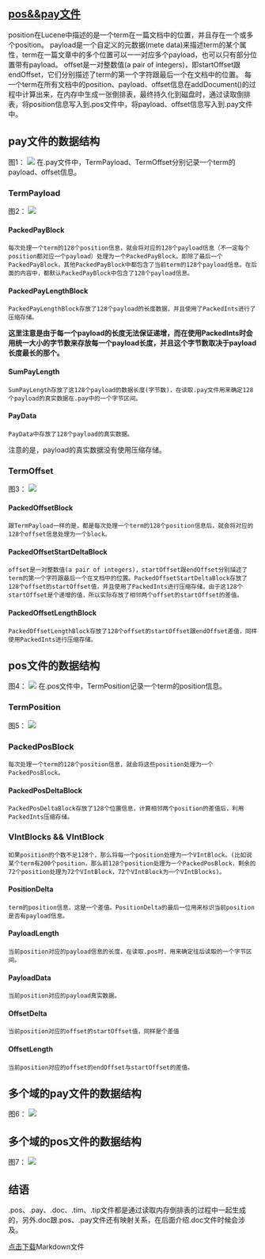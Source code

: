 ## [pos&&pay文件](https://www.amazingkoala.com.cn/Lucene/suoyinwenjian/)
position在Lucene中描述的是一个term在一篇文档中的位置，并且存在一个或多个position。
payload是一个自定义的元数据(mete data)来描述term的某个属性，term在一篇文章中的多个位置可以一一对应多个payload，也可以只有部分位置带有payload。
offset是一对整数值(a pair of integers)，即startOffset跟endOffset，它们分别描述了term的第一个字符跟最后一个在文档中的位置。
每一个term在所有文档中的position、payload、offset信息在addDocument()的过程中计算出来，在内存中生成一张倒排表，最终持久化到磁盘时，通过读取倒排表，将position信息写入到.pos文件中，将payload、offset信息写入到.pay文件中。

## pay文件的数据结构
图1：
<img src="http://www.amazingkoala.com.cn/uploads/lucene/索引文件/pos&&pay/1.png">
在.pay文件中，TermPayload、TermOffset分别记录一个term的payload、offset信息。

### TermPayload
图2：
<img src="http://www.amazingkoala.com.cn/uploads/lucene/索引文件/pos&&pay/2.png">
#### PackedPayBlock
```text
每次处理一个term的128个position信息，就会将对应的128个payload信息（不一定每个position都对应一个payload）处理为一个PackedPayBlock。即除了最后一个PackedPayBlock，其他PackedPayBlock中都包含了当前term的128个payload信息。在后面的内容中，都默认PackedPayBlock中包含了128个payload信息。
```
#### PackedPayLengthBlock
```text
PackedPayLengthBlock存放了128个payload的长度数据，并且使用了PackedInts进行了压缩存储。
```
**这里注意是由于每一个payload的长度无法保证递增，而在使用PackedInts时会用统一大小的字节数来存放每一个payload长度，并且这个字节数取决于payload长度最长的那个。**
#### SumPayLength
```text
SumPayLength存放了这128个payload的数据长度(字节数)，在读取.pay文件用来确定128个payload的真实数据在.pay中的一个字节区间。
```
#### PayData
```text
PayData中存放了128个payload的真实数据。
```
注意的是，payload的真实数据没有使用压缩存储。
### TermOffset
图3：
<img src="http://www.amazingkoala.com.cn/uploads/lucene/索引文件/pos&&pay/3.png">
#### PackedOffsetBlock
```text
跟TermPayload一样的是，都是每次处理一个term的128个position信息后，就会将对应的128个offset信息处理为一个block。
```
#### PackedOffsetStartDeltaBlock
```text
offset是一对整数值(a pair of integers)，startOffset跟endOffset分别描述了term的第一个字符跟最后一个在文档中的位置。PackedOffsetStartDeltaBlock存放了128个offset的startOffset值，并且使用了PackedInts进行压缩存储，由于这128个startOffset是个递增的值，所以实际存放了相邻两个offset的startOffset的差值。
```
#### PackedOffsetLengthBlock
```text
PackedOffsetLengthBlock存放了128个offset的startOffset跟endOffset差值，同样使用PackedInts进行压缩存储。
```
## pos文件的数据结构
图4：
<img src="http://www.amazingkoala.com.cn/uploads/lucene/索引文件/pos&&pay/4.png">
在.pos文件中，TermPosition记录一个term的position信息。
### TermPosition
图5：
<img src="http://www.amazingkoala.com.cn/uploads/lucene/索引文件/pos&&pay/5.png">
### PackedPosBlock
```text
每次处理一个term的128个position信息，就会将这些position处理为一个PackedPosBlock。
```
#### PackedPosDeltaBlock
```text
PackedPosDeltaBlock存放了128个位置信息，计算相邻两个position的差值后，利用PackedInts压缩存储。
```
### VIntBlocks && VIntBlock
```text
如果position的个数不足128个，那么将每一个position处理为一个VIntBlock。(比如说某个term有200个position，那么前128个position处理为一个PackedPosBlock，剩余的72个position处理为72个VIntBlock，72个VIntBlock为一个VIntBlocks)。
```
#### PositionDelta
```text
term的position信息，这是一个差值。PositionDelta的最后一位用来标识当前position是否有payload信息。
```
#### PayloadLength
```text
当前position对应的payload信息的长度，在读取.pos时，用来确定往后读取的一个字节区间。
```
#### PayloadData
```text
当前position对应的payload真实数据。
```
#### OffsetDelta
```text
当前position对应的offset的startOffset值，同样是个差值
```
#### OffsetLength
```text
当前position对应的offset的endOffset与startOffset的差值。
```
## 多个域的pay文件的数据结构
图6：
<img src="http://www.amazingkoala.com.cn/uploads/lucene/索引文件/pos&&pay/6.png">
## 多个域的pos文件的数据结构
图7：
<img src="http://www.amazingkoala.com.cn/uploads/lucene/索引文件/pos&&pay/7.png">

## 结语
.pos、.pay、.doc、.tim、.tip文件都是通过读取内存倒排表的过程中一起生成的，另外.doc跟.pos、.pay文件还有映射关系，在后面介绍.doc文件时候会涉及。

[点击下载](http://www.amazingkoala.com.cn/attachment/Lucene/%E7%B4%A2%E5%BC%95%E6%96%87%E4%BB%B6/pos&&pay.zip)Markdown文件